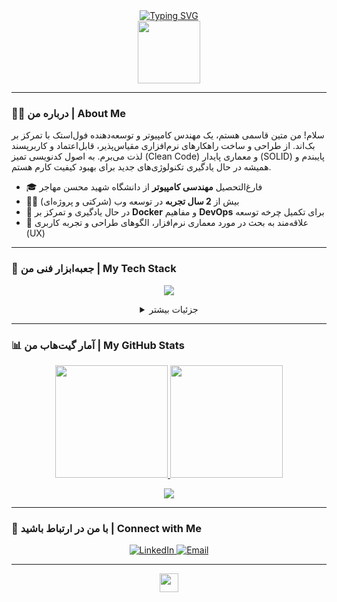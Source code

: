 <div align="center">
  <a href="https://git.io/typing-svg"><img src="https://readme-typing-svg.demolab.com?font=Fira+Code&weight=700&size=40&pause=1000&color=20C20E&center=true&vCenter=true&width=600&lines=Hi+there%2C+I'm+Matin+Ghasemi+%F0%9F%91%8B;Full-Stack+Developer" alt="Typing SVG" /></a>
</div>

<div align="center">
  <img src="https://media.giphy.com/media/M9gbBd9nbDrOTu1Mqx/giphy.gif" width="100"/>
</div>

---

### 👨‍💻 درباره من | About Me

<p align="left">
  سلام! من متین قاسمی هستم، یک مهندس کامپیوتر و توسعه‌دهنده فول‌استک با تمرکز بر بک‌اند. از طراحی و ساخت راهکارهای نرم‌افزاری مقیاس‌پذیر، قابل‌اعتماد و کاربرپسند لذت می‌برم. به اصول کدنویسی تمیز (Clean Code) و معماری پایدار (SOLID) پایبندم و همیشه در حال یادگیری تکنولوژی‌های جدید برای بهبود کیفیت کارم هستم.
</p>

- 🎓 فارغ‌التحصیل **مهندسی کامپیوتر** از دانشگاه شهید محسن مهاجر
- 👨‍💻 بیش از **2 سال تجربه** در توسعه وب (شرکتی و پروژه‌ای)
- 🌱 در حال یادگیری و تمرکز بر **Docker** و مفاهیم **DevOps** برای تکمیل چرخه توسعه
- 💬 علاقه‌مند به بحث در مورد معماری نرم‌افزار، الگوهای طراحی و تجربه کاربری (UX)

---

### 🚀 جعبه‌ابزار فنی من | My Tech Stack

<p align="center">
  <a href="https://skillicons.dev">
    <img src="https://skillicons.dev/icons?i=php,laravel,js,vue,html,css,bootstrap,mysql,figma,git,docker,postman&perline=6" />
  </a>
</p>

<details align="center">
  <summary>جزئیات بیشتر</summary>
  <br/>
  <table>
    <tr>
      <td align="center"><strong>Backend</strong></td>
      <td>PHP, Laravel, RESTful API Design</td>
    </tr>
    <tr>
      <td align="center"><strong>Frontend</strong></td>
      <td>JavaScript, Vue.js, HTML5, CSS3, Bootstrap</td>
    </tr>
    <tr>
      <td align="center"><strong>Database</strong></td>
      <td>MySQL, Database Design, Normalization (up to 6NF)</td>
    </tr>
    <tr>
      <td align="center"><strong>Principles & Patterns</strong></td>
      <td>SOLID, Clean Code, Repository Pattern</td>
    </tr>
    <tr>
      <td align="center"><strong>Tools & Platforms</strong></td>
      <td>Git, GitHub, Figma, Postman</td>
    </tr>
    <tr>
      <td align="center"><strong>Learning</strong></td>
      <td>Docker, DevOps Concepts, CI/CD</td>
    </tr>
  </table>
</details>

---

### 📊 آمار گیت‌هاب من | My GitHub Stats

<p align="center">
  <a href="https://github.com/YOUR_GITHUB_USERNAME">
    <img height="180em" src="https://github-readme-stats.vercel.app/api?username=YOUR_GITHUB_USERNAME&show_icons=true&theme=tokyonight&include_all_commits=true&count_private=true"/>
    <img height="180em" src="https://github-readme-stats.vercel.app/api/top-langs/?username=YOUR_GITHUB_USERNAME&layout=compact&langs_count=6&theme=tokyonight"/>
  </a>
</p>

<p align="center">
  <a href="https://github.com/YOUR_GITHUB_USERNAME">
    <img src="https://github-readme-streak-stats.herokuapp.com?user=YOUR_GITHUB_USERNAME&theme=tokyonight" />
  </a>
</p>
  
---

### 🔗 با من در ارتباط باشید | Connect with Me

<p align="center">
  <a href="https://www.linkedin.com/in/YOUR_LINKEDIN_PROFILE/" target="_blank">
    <img src="https://img.shields.io/badge/LinkedIn-0077B5?style=for-the-badge&logo=linkedin&logoColor=white" alt="LinkedIn"/>
  </a>
  <a href="mailto:YOUR_EMAIL@example.com" target="_blank">
    <img src="https://img.shields.io/badge/Email-D14836?style=for-the-badge&logo=gmail&logoColor=white" alt="Email"/>
  </a>
  </p>

---

<p align="center">
  <img src="https://raw.githubusercontent.com/MartinHeinz/MartinHeinz/master/wave.gif" width="30px">
</p>
